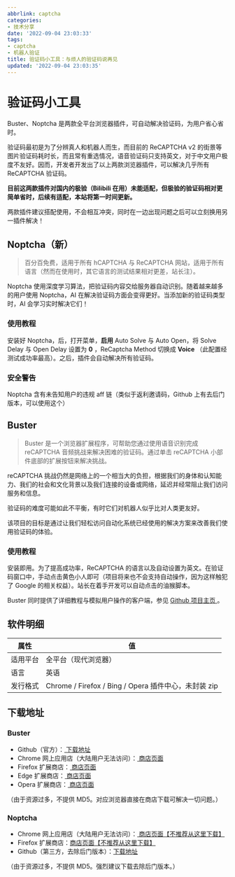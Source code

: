 ```yaml
---
abbrlink: captcha
categories:
- 技术分享
date: '2022-09-04 23:03:33'
tags:
- captcha
- 机器人验证
title: 验证码小工具：与烦人的验证码说再见
updated: '2022-09-04 23:03:35'
---
```

# 验证码小工具

Buster、Noptcha 是两款全平台浏览器插件，可自动解决验证码，为用户省心省时。

验证码最初是为了分辨真人和机器人而生，而目前的 ReCAPTCHA v2 的街景等图片验证码耗时长，而且常有重选情况，语音验证码只支持英文，对于中文用户极度不友好。因而，开发者开发出了以上两款浏览器插件，可以解决几乎所有 ReCAPTCHA 验证码。

**目前这两款插件对国内的极验（Bilibili 在用）未能适配，但极验的验证码相对更简单省时，后续有适配，本站将第一时间更新。**

两款插件建议搭配使用，不会相互冲突，同时在一边出现问题之后可以立刻换用另一插件解决！

## Noptcha（新）

> 百分百免费，适用于所有 hCAPTCHA 与 ReCAPTCHA 网站，适用于所有语言（然而在使用时，其它语言的测试结果相对更差，站长注）。

Noptcha 使用深度学习算法，把验证码内容交给服务器自动识别。随着越来越多的用户使用 Noptcha，AI 在解决验证码方面会变得更好。当添加新的验证码类型时，AI 会学习实时解决它们！

### 使用教程

安装好 Noptcha，后，打开菜单，**启用** Auto Solve 与 Auto Open，将 Solve Delay 与 Open Delay 设置为  **0** ，ReCaptcha Method 切换成  **Voice** （此配置经测试成功率最高）。之后，插件会自动解决所有验证码。

### 安全警告

Noptcha 含有未告知用户的违规 aff 链（类似于返利邀请码，Github 上有去后门版本，可以使用这个）

## Buster

> Buster 是一个浏览器扩展程序，可帮助您通过使用语音识别完成 reCAPTCHA 音频挑战来解决困难的验证码。通过单击 reCAPTCHA 小部件底部的扩展按钮来解决挑战。

reCAPTCHA 挑战仍然是网络上的一个相当大的负担，根据我们的身体和认知能力、我们的社会和文化背景以及我们连接的设备或网络，延迟并经常阻止我们访问服务和信息。

验证码的难度可能如此不平衡，有时它们对机器人似乎比对人类更友好。

该项目的目标是通过让我们轻松访问自动化系统已经使用的解决方案来改善我们使用验证码的体验。

### 使用教程

安装即用。为了提高成功率，ReCAPTCHA 的语言以及自动设置为英文。在验证码窗口中，手动点击黄色小人即可（项目将来也不会支持自动操作，因为这样触犯了 Google 的相关权益）。站长在着手开发可以自动点击的油猴脚本。

Buster 同时提供了详细教程与模拟用户操作的客户端，参见 [Github 项目主页 ](https://github.com/dessant/buster)。

## 软件明细


| 属性     | 值                                                   |
| -------- | ---------------------------------------------------- |
| 适用平台 | 全平台（现代浏览器）                                 |
| 语言     | 英语                                                 |
| 发行格式 | Chrome / Firefox / Bing / Opera 插件中心，未封装 zip |

## 下载地址

### Buster

* Github（官方）：[ 下载地址](https://github.com/dessant/buster/releases/)
* Chrome 网上应用店（大陆用户无法访问）：[ 商店页面](https://chrome.google.com/webstore/detail/mpbjkejclgfgadiemmefgebjfooflfhl)
* Firefox 扩展商店：[ 商店页面](https://addons.mozilla.org/en-US/firefox/addon/buster-captcha-solver/)
* Edge 扩展商店：[ 商店页面](https://microsoftedge.microsoft.com/addons/detail/admkpobhocmdideidcndkfaeffadipkc)
* Opera 扩展商店：[ 商店页面](https://addons.opera.com/en/extensions/details/buster-captcha-solver-for-humans/)

（由于资源过多，不提供 MD5。对应浏览器直接在商店下载可解决一切问题。）

### Noptcha

* Chrome 网上应用店（大陆用户无法访问）：[ 商店页面【不推荐从这里下载】](https://chrome.google.com/webstore/detail/dknlfmjaanfblgfdfebhijalfmhmjjjo)
* Firefox 扩展商店：[商店页面【不推荐从这里下载】](https://addons.mozilla.org/zh-CN/firefox/addon/noptcha/)
* Github（第三方，去除后门版本）：[下载地址](https://github.com/Sqaaakoi/noptcha-patch/releases/)

（由于资源过多，不提供 MD5。强烈建议下载去除后门版本。）
